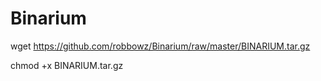 # Binarium

wget https://github.com/robbowz/Binarium/raw/master/BINARIUM.tar.gz

chmod +x BINARIUM.tar.gz

